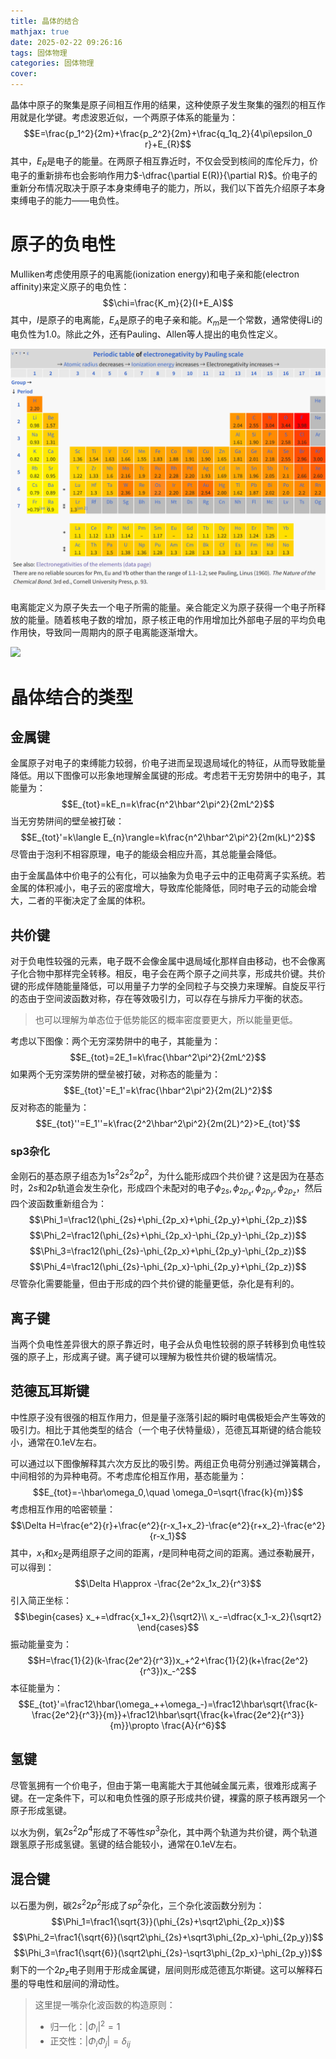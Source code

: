 ```yaml
---
title: 晶体的结合
mathjax: true
date: 2025-02-22 09:26:16
tags: 固体物理
categories: 固体物理
cover:
---
```


晶体中原子的聚集是原子间相互作用的结果，这种使原子发生聚集的强烈的相互作用就是化学键。考虑波恩近似，一个两原子体系的能量为：
$$E=\frac{p_1^2}{2m}+\frac{p_2^2}{2m}+\frac{q_1q_2}{4\pi\epsilon_0 r}+E_{R}$$
其中，$E_R$是电子的能量。在两原子相互靠近时，不仅会受到核间的库伦斥力，价电子的重新排布也会影响作用力$-\dfrac{\partial E(R)}{\partial R}$。价电子的重新分布情况取决于原子本身束缚电子的能力，所以，我们以下首先介绍原子本身束缚电子的能力——电负性。

# 原子的负电性

Mulliken考虑使用原子的电离能(ionization energy)和电子亲和能(electron affinity)来定义原子的电负性：
$$\chi=\frac{K_m}{2}(I+E_A)$$
其中，$I$是原子的电离能，$E_A$是原子的电子亲和能。$K_m$是一个常数，通常使得Li的电负性为1.0。除此之外，还有Pauling、Allen等人提出的电负性定义。

![电负性](/img/固体物理/电负性.png)

电离能定义为原子失去一个电子所需的能量。亲合能定义为原子获得一个电子所释放的能量。随着核电子数的增加，原子核正电的作用增加比外部电子层的平均负电作用快，导致同一周期内的原子电离能逐渐增大。


<img src="https://upload.wikimedia.org/wikipedia/commons/b/b6/First_Ionization_Energy_blocks.svg">


# 晶体结合的类型

## 金属键

金属原子对电子的束缚能力较弱，价电子进而呈现退局域化的特征，从而导致能量降低。用以下图像可以形象地理解金属键的形成。考虑若干无穷势阱中的电子，其能量为：
$$E_{tot}=kE_n=k\frac{n^2\hbar^2\pi^2}{2mL^2}$$
当无穷势阱间的壁垒被打破：
$$E_{tot}'=k\langle E_{n}\rangle=k\frac{n^2\hbar^2\pi^2}{2m(kL)^2}$$
尽管由于泡利不相容原理，电子的能级会相应升高，其总能量会降低。

由于金属晶体中价电子的公有化，可以抽象为负电子云中的正电荷离子实系统。若金属的体积减小，电子云的密度增大，导致库伦能降低，同时电子云的动能会增大，二者的平衡决定了金属的体积。

## 共价键

对于负电性较强的元素，电子既不会像金属中退局域化那样自由移动，也不会像离子化合物中那样完全转移。相反，电子会在两个原子之间共享，形成共价键。共价键的形成伴随能量降低，可以用量子力学的全同粒子与交换力来理解。自旋反平行的态由于空间波函数对称，存在等效吸引力，可以存在与排斥力平衡的状态。

> 也可以理解为单态位于低势能区的概率密度要更大，所以能量更低。

考虑以下图像：两个无穷深势阱中的电子，其能量为：
$$E_{tot}=2E_1=k\frac{\hbar^2\pi^2}{2mL^2}$$
如果两个无穷深势阱的壁垒被打破，对称态的能量为：
$$E_{tot}'=E_1'=k\frac{\hbar^2\pi^2}{2m(2L)^2}$$
反对称态的能量为：
$$E_{tot}''=E_1''=k\frac{2^2\hbar^2\pi^2}{2m(2L)^2}>E_{tot}'$$

### sp3杂化

金刚石的基态原子组态为$1s^2 2s^2 2p^2$，为什么能形成四个共价键？这是因为在基态时，$2s$和$2p$轨道会发生杂化，形成四个未配对的电子$\phi_{2s},\phi_{2p_x},\phi_{2p_y},\phi_{2p_z}$，然后四个波函数重新组合为：
$$\Phi_1=\frac12(\phi_{2s}+\phi_{2p_x}+\phi_{2p_y}+\phi_{2p_z})$$
$$\Phi_2=\frac12(\phi_{2s}+\phi_{2p_x}-\phi_{2p_y}-\phi_{2p_z})$$
$$\Phi_3=\frac12(\phi_{2s}-\phi_{2p_x}+\phi_{2p_y}-\phi_{2p_z})$$
$$\Phi_4=\frac12(\phi_{2s}-\phi_{2p_x}-\phi_{2p_y}+\phi_{2p_z})$$
尽管杂化需要能量，但由于形成的四个共价键的能量更低，杂化是有利的。

## 离子键
当两个负电性差异很大的原子靠近时，电子会从负电性较弱的原子转移到负电性较强的原子上，形成离子键。离子键可以理解为极性共价键的极端情况。

## 范德瓦耳斯键
中性原子没有很强的相互作用力，但是量子涨落引起的瞬时电偶极矩会产生等效的吸引力。相比于其他类型的结合（一个电子伏特量级），范德瓦耳斯键的结合能较小，通常在0.1eV左右。

可以通过以下图像解释其六次方反比的吸引势。两组正负电荷分别通过弹簧耦合，中间相邻的为异种电荷。不考虑库伦相互作用，基态能量为：
$$E_{tot}=-\hbar\omega_0,\quad \omega_0=\sqrt{\frac{k}{m}}$$
考虑相互作用的哈密顿量：
$$\Delta H=\frac{e^2}{r}+\frac{e^2}{r-x_1+x_2}-\frac{e^2}{r+x_2}-\frac{e^2}{r-x_1}$$
其中，$x_1$和$x_2$是两组原子之间的距离，$r$是同种电荷之间的距离。通过泰勒展开，可以得到：
$$\Delta H\approx -\frac{2e^2x_1x_2}{r^3}$$
引入简正坐标：
$$\begin{cases}
x_+=\dfrac{x_1+x_2}{\sqrt2}\\
x_-=\dfrac{x_1-x_2}{\sqrt2}
\end{cases}$$
振动能量变为：
$$H=\frac{1}{2}(k-\frac{2e^2}{r^3})x_+^2+\frac{1}{2}(k+\frac{2e^2}{r^3})x_-^2$$
本征能量为：
$$E_{tot}'=\frac12\hbar(\omega_++\omega_-)=\frac12\hbar\sqrt{\frac{k-\frac{2e^2}{r^3}}{m}}+\frac12\hbar\sqrt{\frac{k+\frac{2e^2}{r^3}}{m}}\propto \frac{A}{r^6}$$

## 氢键
尽管氢拥有一个价电子，但由于第一电离能大于其他碱金属元素，很难形成离子键。在一定条件下，可以和电负性强的原子形成共价键，裸露的原子核再跟另一个原子形成氢键。

以水为例，氧$2s^2 2p^4$形成了不等性$sp^3$杂化，其中两个轨道为共价键，两个轨道跟氢原子形成氢键。氢键的结合能较小，通常在0.1eV左右。


## 混合键
以石墨为例，碳$2s^2 2p^2$形成了$sp^2$杂化，三个杂化波函数分别为：
$$\Phi_1=\frac1{\sqrt{3}}(\phi_{2s}+\sqrt2\phi_{2p_x})$$
$$\Phi_2=\frac1{\sqrt{6}}(\sqrt2\phi_{2s}+\sqrt3\phi_{2p_x}-\phi_{2p_y})$$
$$\Phi_3=\frac1{\sqrt{6}}(\sqrt2\phi_{2s}-\sqrt3\phi_{2p_x}-\phi_{2p_y})$$
剩下的一个$2p_z$电子则用于形成金属键，层间则形成范德瓦尔斯键。这可以解释石墨的导电性和层间的滑动性。

> 这里提一嘴杂化波函数的构造原则：
> - 归一化：$|\Phi_i|^2=1$
> - 正交性：$|\Phi_i\Phi_j|=\delta_{ij}$
